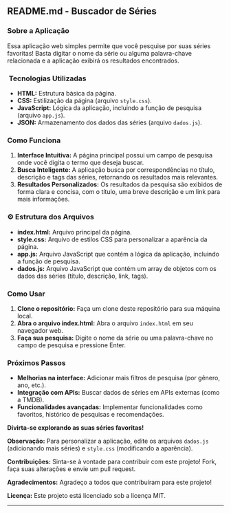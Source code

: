 ## **README.md - Buscador de Séries**

###  Sobre a Aplicação

Essa aplicação web simples permite que você pesquise por suas séries favoritas! Basta digitar o nome da série ou alguma palavra-chave relacionada e a aplicação exibirá os resultados encontrados.

### ️ Tecnologias Utilizadas

* **HTML:** Estrutura básica da página.
* **CSS:** Estilização da página (arquivo `style.css`).
* **JavaScript:** Lógica da aplicação, incluindo a função de pesquisa (arquivo `app.js`).
* **JSON:** Armazenamento dos dados das séries (arquivo `dados.js`).

###  Como Funciona

1. **Interface Intuitiva:** A página principal possui um campo de pesquisa onde você digita o termo que deseja buscar.
2. **Busca Inteligente:** A aplicação busca por correspondências no título, descrição e tags das séries, retornando os resultados mais relevantes.
3. **Resultados Personalizados:** Os resultados da pesquisa são exibidos de forma clara e concisa, com o título, uma breve descrição e um link para mais informações.

### ⚙️ Estrutura dos Arquivos

* **index.html:** Arquivo principal da página.
* **style.css:** Arquivo de estilos CSS para personalizar a aparência da página.
* **app.js:** Arquivo JavaScript que contém a lógica da aplicação, incluindo a função de pesquisa.
* **dados.js:** Arquivo JavaScript que contém um array de objetos com os dados das séries (título, descrição, link, tags).

###  Como Usar

1. **Clone o repositório:** Faça um clone deste repositório para sua máquina local.
2. **Abra o arquivo index.html:** Abra o arquivo `index.html` em seu navegador web.
3. **Faça sua pesquisa:** Digite o nome da série ou uma palavra-chave no campo de pesquisa e pressione Enter.

###  Próximos Passos

* **Melhorias na interface:** Adicionar mais filtros de pesquisa (por gênero, ano, etc.).
* **Integração com APIs:** Buscar dados de séries em APIs externas (como a TMDB).
* **Funcionalidades avançadas:** Implementar funcionalidades como favoritos, histórico de pesquisas e recomendações.

**Divirta-se explorando as suas séries favoritas!**

**Observação:** Para personalizar a aplicação, edite os arquivos `dados.js` (adicionando mais séries) e `style.css` (modificando a aparência).

**Contribuições:** Sinta-se à vontade para contribuir com este projeto! Fork, faça suas alterações e envie um pull request.

**Agradecimentos:** Agradeço a todos que contribuíram para este projeto!

**Licença:** Este projeto está licenciado sob a licença MIT.

---
